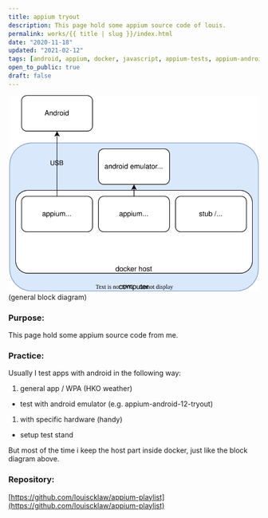 ```yaml
---
title: appium tryout
description: This page hold some appium source code of louis.
permalink: works/{{ title | slug }}/index.html
date: "2020-11-18"
updated: "2021-02-12"
tags: [android, appium, docker, javascript, appium-tests, appium-android, testing]
open_to_public: true
draft: false
---
```


<div style="display: flex; flex-direction: row; justify-content: center;">
  <a  href="./test_stand.svg" data-lightbox="example-1">
    <img style="max-width: 500px;"  src="./test_stand.svg" alt="image-1" />
  </a>
</div>

<div class="image-explain text-align-center" >
  (general block diagram)
</div>


### Purpose:

This page hold some appium source code from me.

### Practice:

Usually I test apps with android in the following way:

1. general app / WPA (HKO weather)

- test with android emulator (e.g. appium-android-12-tryout)

1. with specific hardware (handy)

- setup test stand 


But most of the time i keep the host part inside docker, just like the block diagram above.


### Repository:

[https://github.com/louiscklaw/appium-playlist](https://github.com/louiscklaw/appium-playlist)